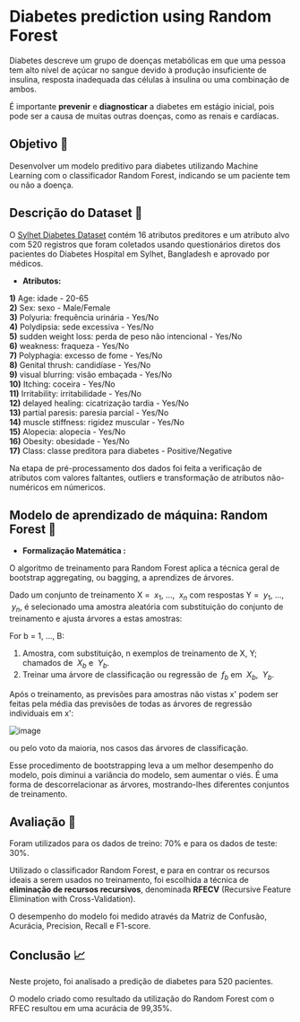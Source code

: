 # Diabetes prediction using Random Forest

Diabetes descreve um grupo de doenças metabólicas em que uma pessoa tem alto nível de açúcar no sangue devido à produção insuficiente de insulina, resposta inadequada das células à insulina ou uma combinação de ambos.

É importante **prevenir** e **diagnosticar** a diabetes em estágio inicial, pois pode ser a causa de muitas outras doenças, como as renais e cardíacas.

## Objetivo 🎯

Desenvolver um modelo preditivo para diabetes utilizando Machine Learning com o classificador Random Forest, indicando se um paciente tem ou não a doença.

## Descrição do Dataset 📝

O [Sylhet Diabetes Dataset](https://archive.ics.uci.edu/dataset/529/early+stage+diabetes+risk+prediction+dataset) contém 16 atributos preditores e um atributo alvo com 520 registros que foram coletados usando questionários diretos dos pacientes do Diabetes Hospital em Sylhet, Bangladesh e aprovado por médicos.

 - **Atributos:**
   
**1)** Age: idade  - 20-65  
**2)** Sex: sexo - Male/Female  
**3)** Polyuria: frequência urinária -  Yes/No  
**4)** Polydipsia: sede excessiva - Yes/No  
**5)** sudden weight loss: perda de peso não intencional - Yes/No  
**6)** weakness: fraqueza - Yes/No  
**7)** Polyphagia: excesso de fome - Yes/No  
**8)** Genital thrush: candidíase - Yes/No  
**9)** visual blurring: visão embaçada - Yes/No  
**10)** Itching: coceira -  Yes/No  
**11)** Irritability: irritabilidade - Yes/No  
**12)** delayed healing: cicatrização tardia - Yes/No  
**13)** partial paresis: paresia parcial - Yes/No  
**14)** muscle stiffness: rigidez muscular - Yes/No  
**15)** Alopecia: alopecia - Yes/No  
**16)** Obesity: obesidade - Yes/No  
**17)** Class: classe preditora para diabetes - Positive/Negative

 Na etapa de pré-processamento dos dados foi feita a verificação de atributos com valores faltantes, outliers e transformação de atributos não- numéricos em númericos.

## Modelo de aprendizado de máquina:     	Random Forest 🌳

- **Formalização Matemática :**

O algoritmo de treinamento para Random Forest aplica a técnica geral de bootstrap aggregating, ou bagging, a aprendizes de árvores. 

Dado um conjunto de treinamento X = $\ x_1$, ..., $\ x_n$  com respostas Y = $\ y_1$, ..., $\ y_n$, é selecionado  uma amostra aleatória com substituição do conjunto de treinamento e ajusta árvores a estas amostras:

For b = 1, ..., B:

 1.  Amostra, com substituição,  n  exemplos de treinamento de  X,  Y; chamados de $\ X_b$ e $\ Y_b$.
 2. Treinar uma árvore de classificação ou regressão de $\ f_b$ em $\ X_b$, $\ Y_b$.

Após o treinamento, as previsões para amostras não vistas x' podem ser feitas pela média das previsões de todas as árvores de regressão individuais em x':

  ![image](https://github.com/ancarolina/projeto/assets/139370654/09257180-61da-4e60-bdff-f4da7483231c)


ou pelo voto da maioria, nos casos das árvores de classificação.

Esse procedimento de bootstrapping leva a um melhor desempenho do modelo, pois diminui a variância do modelo, sem aumentar o viés. É uma forma de descorrelacionar as árvores, mostrando-lhes diferentes conjuntos de treinamento.

## Avaliação 🔎

Foram utilizados para os dados de treino: 70% e para os dados de teste: 30%.

Utilizado o classificador Random Forest, e para en contrar os recursos ideais a serem usados no treinamento, foi escolhida a técnica de **eliminação de recursos recursivos**, denominada **RFECV** (Recursive Feature Elimination with Cross-Validation).  

O desempenho do modelo foi medido através da Matriz de Confusão, Acurácia, Precision, Recall e F1-score.

## Conclusão 📈

Neste projeto, foi analisado a predição de diabetes para 520 pacientes. 

O modelo criado como resultado da utilização do Random Forest com o RFEC resultou em uma acurácia de 99,35%.

